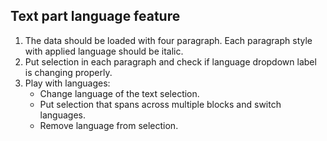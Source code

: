 ## Text part language feature

1. The data should be loaded with four paragraph. Each paragraph style with applied language should be italic.
2. Put selection in each paragraph and check if language dropdown label is changing properly.
3. Play with languages:
	* Change language of the text selection.
	* Put selection that spans across multiple blocks and switch languages.
	* Remove language from selection.
